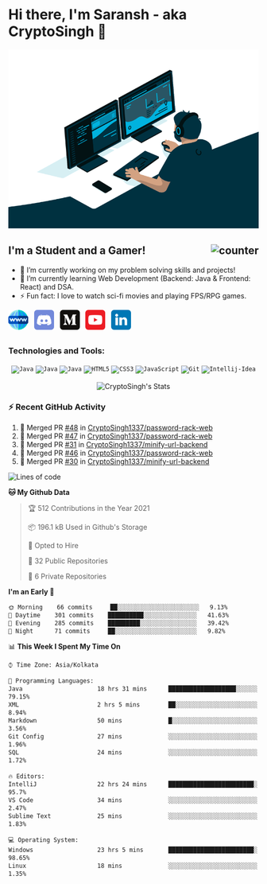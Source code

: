 # Hi there, I'm Saransh - aka CryptoSingh 👋

<div align="center">
<img src="https://github.com/CryptoSingh1337/CryptoSingh1337/blob/master/icons/code.gif" height="360px" width="640px" alt="gif"/>
</div>

## I'm a Student and a Gamer!<img src="https://komarev.com/ghpvc/?username=cryptosingh1337" alt="counter" align="right"/>

- 🔭 I’m currently working on my problem solving skills and projects!
- 🌱 I’m currently learning Web Development (Backend: Java & Frontend: React) and DSA.
- ⚡ Fun fact: I love to watch sci-fi movies and playing FPS/RPG games.

<a href="https://cryptosingh1337.github.io/" target="_blank"><img alt="website" height="40px" width="40px" src="./icons/world-wide-web.svg"/></a>&nbsp;&nbsp;
<a href="https://discord.gg/6efHuzv" target="_blank"><img alt="discord" height="40px" width="40px" src="https://raw.githubusercontent.com/edent/SuperTinyIcons/master/images/svg/discord.svg"/></a>&nbsp;&nbsp;
<a href="https://cryptosingh1337.medium.com/" target="_blank"><img alt="Medium" height="40px" width="40px" src="https://raw.githubusercontent.com/edent/SuperTinyIcons/master/images/svg/medium.svg"/></a>&nbsp;&nbsp;
<a href="https://www.youtube.com/cryptosingh" target="_blank"><img alt="youtube" height="40px" width="40px" src="https://raw.githubusercontent.com/edent/SuperTinyIcons/master/images/svg/youtube.svg"/></a>&nbsp;&nbsp;
<a href="https://www.linkedin.com/in/saransh-kumar-2k19/" target="_blank"><img alt="linkedin" height="40px" width="40px" src="https://raw.githubusercontent.com/edent/SuperTinyIcons/master/images/svg/linkedin.svg"/></a>

##

### Technologies and Tools:

<div align="center">
<code><img alt="Java" height="40px" width="40px" src="https://raw.githubusercontent.com/tomchen/stack-icons/master/logos/java.svg" title="Java"/></code>
<code><img alt="Java" height="40px" width="40px" src="https://raw.githubusercontent.com/tomchen/stack-icons/master/logos/spring.svg" title="Spring"/></code>
<code><img alt="Java" height="40px" width="40px" src="https://raw.githubusercontent.com/tomchen/stack-icons/master/logos/hibernate.svg" title="Hibernate"/></code>
<code><img alt="HTML5" height="40px" width="40px" src="https://raw.githubusercontent.com/tomchen/stack-icons/master/logos/html-5.svg" title="HTML5"/></code>
<code><img alt="CSS3" height="40px" width="40px" src="https://raw.githubusercontent.com/tomchen/stack-icons/master/logos/css-3.svg" title="CSS3"/></code>
<code><img alt="JavaScript" height="40px" width="40px" src="https://raw.githubusercontent.com/tomchen/stack-icons/master/logos/bootstrap.svg" title="Bootstrap"/></code>
<code><img alt="Git" height="40px" width="40px" src="https://raw.githubusercontent.com/tomchen/stack-icons/master/logos/git-icon.svg" title="Git"/></code>
<code><img alt="Intellij-Idea" height="40px" width="40px" src="https://raw.githubusercontent.com/tomchen/stack-icons/master/logos/intellij-idea.svg" title="Intellij-IDEA"/></code>
</div>
<br>
<div align="center">
<img  alt="CryptoSingh's Stats" src="https://github-readme-stats-cryptosingh1337.vercel.app/api?username=CryptoSingh1337&show_icons=true&bg_color=FFFFFF&title_color=003140&icon_color=003140&text_color=0486AA" title="Stats"/>
</div>

### ⚡ Recent GitHub Activity

<!--START_SECTION:activity-->

1. 🎉 Merged PR [#48](https://github.com/CryptoSingh1337/password-rack-web/pull/48) in [CryptoSingh1337/password-rack-web](https://github.com/CryptoSingh1337/password-rack-web)
2. 🎉 Merged PR [#47](https://github.com/CryptoSingh1337/password-rack-web/pull/47) in [CryptoSingh1337/password-rack-web](https://github.com/CryptoSingh1337/password-rack-web)
3. 🎉 Merged PR [#31](https://github.com/CryptoSingh1337/minify-url-backend/pull/31) in [CryptoSingh1337/minify-url-backend](https://github.com/CryptoSingh1337/minify-url-backend)
4. 🎉 Merged PR [#46](https://github.com/CryptoSingh1337/password-rack-web/pull/46) in [CryptoSingh1337/password-rack-web](https://github.com/CryptoSingh1337/password-rack-web)
5. 🎉 Merged PR [#30](https://github.com/CryptoSingh1337/minify-url-backend/pull/30) in [CryptoSingh1337/minify-url-backend](https://github.com/CryptoSingh1337/minify-url-backend)
<!--END_SECTION:activity-->

<!--START_SECTION:waka-->
![Lines of code](https://img.shields.io/badge/From%20Hello%20World%20I%27ve%20Written-330518%20lines%20of%20code-blue)

**🐱 My Github Data** 

> 🏆 512 Contributions in the Year 2021
 > 
> 📦 196.1 kB Used in Github's Storage 
 > 
> 💼 Opted to Hire
 > 
> 📜 32 Public Repositories 
 > 
> 🔑 6 Private Repositories  
 > 
**I'm an Early 🐤** 

```text
🌞 Morning    66 commits     ██░░░░░░░░░░░░░░░░░░░░░░░   9.13% 
🌆 Daytime    301 commits    ██████████░░░░░░░░░░░░░░░   41.63% 
🌃 Evening    285 commits    █████████░░░░░░░░░░░░░░░░   39.42% 
🌙 Night      71 commits     ██░░░░░░░░░░░░░░░░░░░░░░░   9.82%

```


📊 **This Week I Spent My Time On** 

```text
⌚︎ Time Zone: Asia/Kolkata

💬 Programming Languages: 
Java                     18 hrs 31 mins      ███████████████████░░░░░░   79.15% 
XML                      2 hrs 5 mins        ██░░░░░░░░░░░░░░░░░░░░░░░   8.94% 
Markdown                 50 mins             █░░░░░░░░░░░░░░░░░░░░░░░░   3.56% 
Git Config               27 mins             ░░░░░░░░░░░░░░░░░░░░░░░░░   1.96% 
SQL                      24 mins             ░░░░░░░░░░░░░░░░░░░░░░░░░   1.72%

🔥 Editors: 
IntelliJ                 22 hrs 24 mins      ████████████████████████░   95.7% 
VS Code                  34 mins             ░░░░░░░░░░░░░░░░░░░░░░░░░   2.47% 
Sublime Text             25 mins             ░░░░░░░░░░░░░░░░░░░░░░░░░   1.83%

💻 Operating System: 
Windows                  23 hrs 5 mins       ████████████████████████░   98.65% 
Linux                    18 mins             ░░░░░░░░░░░░░░░░░░░░░░░░░   1.35%

```


<!--END_SECTION:waka-->
